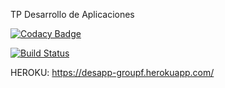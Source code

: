TP Desarrollo de Aplicaciones

[![Codacy Badge](https://api.codacy.com/project/badge/Grade/d070eef2c19f4eb29b4f3dafca93b6c3)](https://www.codacy.com/app/mauroeportillo/desapp-groupf-backend?utm_source=github.com&amp;utm_medium=referral&amp;utm_content=meportillo/desapp-groupf-backend&amp;utm_campaign=Badge_Grade)


[![Build Status](https://travis-ci.org/meportillo/desapp-groupf-backend.svg?branch=master)](https://travis-ci.org/meportillo/desapp-groupf-backend)


HEROKU: https://desapp-groupf.herokuapp.com/
